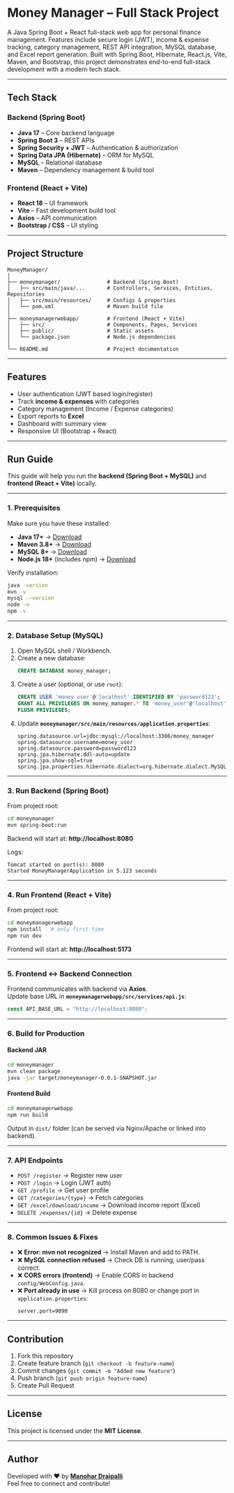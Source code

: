 #  Money Manager – Full Stack Project

A Java Spring Boot + React full-stack web app for personal finance management. Features include secure login (JWT), income & expense tracking, category management, REST API integration, MySQL database, and Excel report generation. Built with Spring Boot, Hibernate, React.js, Vite, Maven, and Bootstrap, this project demonstrates end-to-end full-stack development with a modern tech stack.

---

##  Tech Stack

### Backend (Spring Boot)
- **Java 17** – Core backend language  
- **Spring Boot 3** – REST APIs  
- **Spring Security + JWT** – Authentication & authorization  
- **Spring Data JPA (Hibernate)** – ORM for MySQL  
- **MySQL** – Relational database  
- **Maven** – Dependency management & build tool  

### Frontend (React + Vite)
- **React 18** – UI framework  
- **Vite** – Fast development build tool  
- **Axios** – API communication  
- **Bootstrap / CSS** – UI styling  

---

##  Project Structure

```
MoneyManager/
│
├── moneymanager/               # Backend (Spring Boot)
│   ├── src/main/java/...       # Controllers, Services, Entities, Repositories
│   ├── src/main/resources/     # Configs & properties
│   └── pom.xml                 # Maven build file
│
├── moneymanagerwebapp/         # Frontend (React + Vite)
│   ├── src/                    # Components, Pages, Services
│   ├── public/                 # Static assets
│   └── package.json            # Node.js dependencies
│
└── README.md                   # Project documentation
```

---

##  Features

-  User authentication (JWT based login/register)  
-  Track **income & expenses** with categories  
-  Category management (Income / Expense categories)  
-  Export reports to **Excel**  
-  Dashboard with summary view  
-  Responsive UI (Bootstrap + React)  

---

##  Run Guide

This guide will help you run the **backend (Spring Boot + MySQL)** and **frontend (React + Vite)** locally.

---

###  1. Prerequisites

Make sure you have these installed:

- **Java 17+** → [Download](https://adoptium.net/)  
- **Maven 3.8+** → [Download](https://maven.apache.org/)  
- **MySQL 8+** → [Download](https://dev.mysql.com/downloads/)  
- **Node.js 18+** (includes npm) → [Download](https://nodejs.org/)  

Verify installation:
```bash
java -version
mvn -v
mysql --version
node -v
npm -v
```

---

###  2. Database Setup (MySQL)

1. Open MySQL shell / Workbench.
2. Create a new database:
   ```sql
   CREATE DATABASE money_manager;
   ```
3. Create a user (optional, or use `root`):
   ```sql
   CREATE USER 'money_user'@'localhost' IDENTIFIED BY 'password123';
   GRANT ALL PRIVILEGES ON money_manager.* TO 'money_user'@'localhost';
   FLUSH PRIVILEGES;
   ```
4. Update **`moneymanager/src/main/resources/application.properties`**:
   ```properties
   spring.datasource.url=jdbc:mysql://localhost:3306/money_manager
   spring.datasource.username=money_user
   spring.datasource.password=password123
   spring.jpa.hibernate.ddl-auto=update
   spring.jpa.show-sql=true
   spring.jpa.properties.hibernate.dialect=org.hibernate.dialect.MySQL8Dialect
   ```

---

###  3. Run Backend (Spring Boot)

From project root:
```bash
cd moneymanager
mvn spring-boot:run
```

 Backend will start at: **http://localhost:8080**

Logs:
```
Tomcat started on port(s): 8080
Started MoneyManagerApplication in 5.123 seconds
```

---

###  4. Run Frontend (React + Vite)

From project root:
```bash
cd moneymanagerwebapp
npm install   # only first time
npm run dev
```

 Frontend will start at: **http://localhost:5173**

---

###  5. Frontend ↔ Backend Connection

Frontend communicates with backend via **Axios**.  
Update base URL in **`moneymanagerwebapp/src/services/api.js`**:

```javascript
const API_BASE_URL = "http://localhost:8080";
```

---

###  6. Build for Production

#### Backend JAR
```bash
cd moneymanager
mvn clean package
java -jar target/moneymanager-0.0.1-SNAPSHOT.jar
```

#### Frontend Build
```bash
cd moneymanagerwebapp
npm run build
```
Output in `dist/` folder (can be served via Nginx/Apache or linked into backend).

---

###  7. API Endpoints

- `POST /register` → Register new user  
- `POST /login` → Login (JWT auth)  
- `GET /profile` → Get user profile  
- `GET /categories/{type}` → Fetch categories  
- `GET /excel/download/income` → Download income report (Excel)  
- `DELETE /expenses/{id}` → Delete expense  

---

###  8. Common Issues & Fixes

- ❌ **Error: mvn not recognized** → Install Maven and add to PATH.  
- ❌ **MySQL connection refused** → Check DB is running, user/pass correct.  
- ❌ **CORS errors (frontend)** → Enable CORS in backend `config/WebConfig.java`.  
- ❌ **Port already in use** → Kill process on 8080 or change port in `application.properties`:
  ```properties
  server.port=9090
  ```

---

##  Contribution

1. Fork this repository  
2. Create feature branch (`git checkout -b feature-name`)  
3. Commit changes (`git commit -m "Added new feature"`)  
4. Push branch (`git push origin feature-name`)  
5. Create Pull Request  

---

##  License

This project is licensed under the **MIT License**.

---

##  Author

Developed with ❤️ by **[Manohar Draipalli](https://github.com/manohar6317)**  
Feel free to connect and contribute! 
